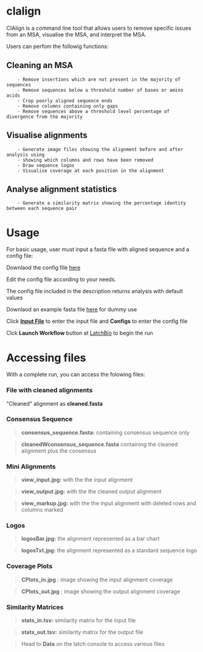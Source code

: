 # clalign
CIAlign is a command line tool
    that allows users to remove specific issues from an MSA, visualise the MSA, and interpret the MSA.
    
Users can perfom the followig functions:
## Cleaning an MSA

        - Remove insertions which are not present in the majority of sequences
        - Remove sequences below a threshold number of bases or amino acids
        - Crop poorly aligned sequence ends
        - Remove columns containing only gaps
        - Remove sequences above a threshold level percentage of divergence from the majority
## Visualise alignments

        - Generate image files showing the alignment before and after analysis using 
        - showing which columns and rows have been removed
        - Draw sequence logos
        - Visualise coverage at each position in the alignment
        
## Analyse alignment statistics 

        - Generate a similarity matrix showing the percentage identity between each sequence pair 
        
# Usage 

For basic usage, user must input a fasta file with aligned sequence and a config file: 
       
Downlaod the config file [here](https://github.com/GeOdette/clalign/blob/ca26b2a208e83cb9ae25346d8c3a8c46c899ae48/my_configs.ini)
        
Edit the config file according to your needs. 
        
The config file included in the description returns analysis with default values
        
Downlaod an example fasta file [here](https://github.com/GeOdette/clalign/blob/ca26b2a208e83cb9ae25346d8c3a8c46c899ae48/data/example4.fasta) 
        for dummy use
        
Click [__Input File__](https://console.latch.bio/workflows/60653/parameters) to enter the input file and **Configs** to enter the config file

Clck **Launch Workflow** button at [LatchBio](https://console.latch.bio/se/) to begin the run
        
# Accessing files 

With a complete run, you can access the folowing files:

### File with cleaned alignments

"Cleaned" alignment as **cleaned.fasta** 

### Consensus Sequence
> **consensus_sequence.fasta:**   containing consensus sequence only

> **cleanedWconsensus_sequence.fasta**   containing the cleaned alignment plus the consensus

### Mini Alignments 

> **view_input.jpg:**  with the the input alignment

> **view_output.jpg:** with the  the cleaned output alignment

> **view_markup.jpg:** with the the input alignment with deleted rows and columns marked

### Logos 

> **logosBar.jpg:** the alignment represented as a bar chart

> **logosTxt.jpg:**  the alignment represented as a standard sequence logo 

### Coverage Plots 

> **CPlots_in.jpg** :   image showing the input alignment coverage

> **CPlots_out.jpg** :  image showing the output alignment coverage

### Similarity Matrices 

> **stats_in.tsv:** similarity matrix for the input file

> **stats_out.tsv:**    similarity matrix for the output file

> Head to **Data** on the latch console to access various files
